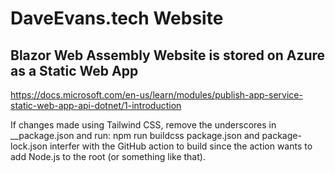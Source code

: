 ﻿
# DaveEvans.tech Website
 
## Blazor Web Assembly Website is stored on Azure as a Static Web App
https://docs.microsoft.com/en-us/learn/modules/publish-app-service-static-web-app-api-dotnet/1-introduction


If changes made using Tailwind CSS, remove the underscores in __package.json and run: npm run buildcss
package.json and package-lock.json interfer with the GitHub action to build since the action wants to 
add Node.js to the root (or something like that).
